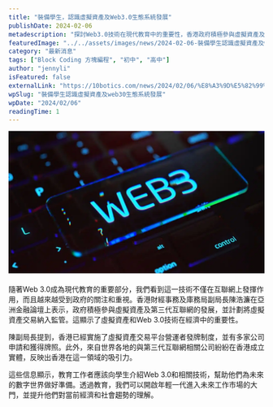 ```yaml
---
title: "裝備學生，認識虛擬資產及Web3.0生態系統發展"
publishDate: 2024-02-06
metadescription: "探討Web3.0技術在現代教育中的重要性，香港政府積極參與虛擬資產及第三代互聯網發展，教育工作者應向學生介紹相關技術，為未來數字世界做好準備。"
featuredImage: "../../assets/images/news/2024-02-06-裝備學生認識虛擬資產及web30生態系統發展/image1.jpg"
category: "最新消息"
tags: ["Block Coding 方塊編程", "初中", "高中"]
author: "jennyli"
isFeatured: false
externalLink: "https://10botics.com/news/2024/02/06/%E8%A3%9D%E5%82%99%E5%AD%B8%E7%94%9F%E8%AA%8D%E8%AD%98%E8%99%9B%E6%93%AC%E8%B3%87%E7%94%A2%E5%8F%8Aweb3-0%E7%94%9F%E6%85%8B%E7%B3%BB%E7%B5%B1%E7%99%BC%E5%B1%95/"
wpSlug: "裝備學生認識虛擬資產及web30生態系統發展"
wpDate: "2024/02/06"
readingTime: 1
---
```


![讓學生認識Web3.0](../../assets/images/news/2024-02-06-裝備學生認識虛擬資產及web30生態系統發展/image2.jpg)

隨著Web 3.0成為現代教育的重要部分，我們看到這一技術不僅在互聯網上發揮作用，而且越來越受到政府的關注和重視。香港財經事務及庫務局副局長陳浩濂在亞洲金融論壇上表示，政府積極參與虛擬資產及第三代互聯網的發展，並計劃將虛擬資產交易納入監管。這顯示了虛擬資產和Web 3.0技術在經濟中的重要性。

陳副局長提到，香港已經實施了虛擬資產交易平台營運者發牌制度，並有多家公司申請和獲得牌照。此外，來自世界各地的與第三代互聯網相關公司紛紛在香港成立實體，反映出香港在這一領域的吸引力。

這些信息顯示，教育工作者應該向學生介紹Web 3.0和相關技術，幫助他們為未來的數字世界做好準備。透過教育，我們可以開啟年輕一代進入未來工作市場的大門，並提升他們對當前經濟和社會趨勢的理解。